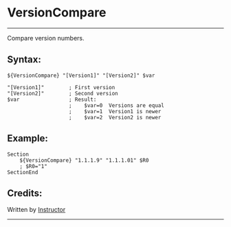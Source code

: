 # VersionCompare

---

Compare version numbers.

## Syntax:

	${VersionCompare} "[Version1]" "[Version2]" $var

	"[Version1]"        ; First version
	"[Version2]"        ; Second version
	$var                ; Result:
	                    ;    $var=0  Versions are equal
	                    ;    $var=1  Version1 is newer
	                    ;    $var=2  Version2 is newer

## Example:

	Section
		${VersionCompare} "1.1.1.9" "1.1.1.01" $R0
		; $R0="1"
	SectionEnd

## Credits:

Written by [Instructor][1]

---

[1]: http://nsis.sourceforge.net/User:Instructor